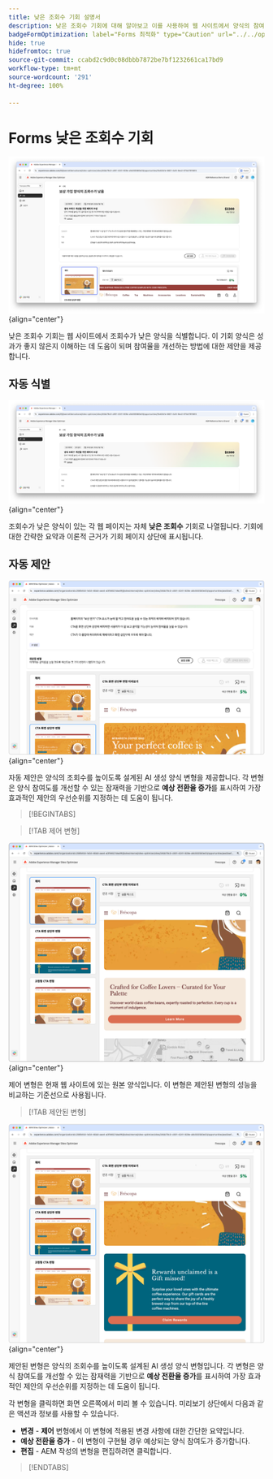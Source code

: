 ```yaml
---
title: 낮은 조회수 기회 설명서
description: 낮은 조회수 기회에 대해 알아보고 이를 사용하여 웹 사이트에서 양식의 참여도를 개선하는 방법을 알아봅니다.
badgeFormOptimization: label="Forms 최적화" type="Caution" url="../../opportunity-types/form-optimization.md" tooltip="Forms 최적화"
hide: true
hidefromtoc: true
source-git-commit: ccabd2c9d0c08dbbb7872be7bf1232661ca17bd9
workflow-type: tm+mt
source-wordcount: '291'
ht-degree: 100%

---
```



# Forms 낮은 조회수 기회

![낮은 조회수 기회](./assets/low-views/hero.png){align="center"}

낮은 조회수 기회는 웹 사이트에서 조회수가 낮은 양식을 식별합니다. 이 기회 양식은 성과가 좋지 않은지 이해하는 데 도움이 되며 참여율을 개선하는 방법에 대한 제안을 제공합니다.

## 자동 식별

![낮은 조회수 자동 식별](./assets/low-views/auto-identify.png){align="center"}

조회수가 낮은 양식이 있는 각 웹 페이지는 자체 **낮은 조회수** 기회로 나열됩니다. 기회에 대한 간략한 요약과 이론적 근거가 기회 페이지 상단에 표시됩니다.

## 자동 제안

![낮은 조회수 자동 제안](./assets/low-views/auto-suggest.png){align="center"}

자동 제안은 양식의 조회수를 높이도록 설계된 AI 생성 양식 변형을 제공합니다. 각 변형은 양식 참여도를 개선할 수 있는 잠재력을 기반으로 **예상 전환율 증가**&#x200B;를 표시하여 가장 효과적인 제안의 우선순위를 지정하는 데 도움이 됩니다.

>[!BEGINTABS]

>[!TAB 제어 변형]

![제어 변형](./assets/low-views/control-variation.png){align="center"}

제어 변형은 현재 웹 사이트에 있는 원본 양식입니다. 이 변형은 제안된 변형의 성능을 비교하는 기준선으로 사용됩니다.

>[!TAB 제안된 변형]

![제안된 변형](./assets/low-views/suggested-variations.png){align="center"}

제안된 변형은 양식의 조회수를 높이도록 설계된 AI 생성 양식 변형입니다. 각 변형은 양식 참여도를 개선할 수 있는 잠재력을 기반으로 **예상 전환율 증가**&#x200B;를 표시하여 가장 효과적인 제안의 우선순위를 지정하는 데 도움이 됩니다.

각 변형을 클릭하면 화면 오른쪽에서 미리 볼 수 있습니다. 미리보기 상단에서 다음과 같은 액션과 정보를 사용할 수 있습니다.

* **변경** - **제어** 변형에서 이 변형에 적용된 변경 사항에 대한 간단한 요약입니다.
* **예상 전환율 증가** - 이 변형이 구현될 경우 예상되는 양식 참여도가 증가합니다.
* **편집** - AEM 작성의 변형을 편집하려면 클릭합니다.

>[!ENDTABS]

<!-- 

## Auto-optimize

[!BADGE Ultimate]{type=Positive tooltip="Ultimate"}

![Auto-optimize low views](./assets/low-views/auto-optimize.png){align="center"}

Sites Optimizer Ultimate adds the ability to deploy auto-optimization for the issues found by the low views opportunity.

>[!BEGINTABS]

>[!TAB Test multiple]


>[!TAB Publish selected]

{{auto-optimize-deploy-optimization-slack}}

>[!TAB Request approval]

{{auto-optimize-request-approval}}

>[!ENDTABS]

-->

